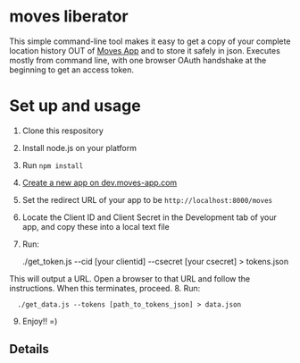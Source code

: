 moves liberator
=========

This simple command-line tool makes it easy to get a copy of your complete location history OUT of [Moves App](http://moves-app.com) and to store it safely in json.  Executes mostly from command line, with one browser OAuth handshake at the beginning to get an access token. 

Set up and usage
==

1. Clone this respository
2. Install node.js on your platform
3. Run ``npm install``
4. [Create a new app on dev.moves-app.com](https://dev.moves-app.com/apps)
5. Set the redirect URL of your app to be ``http://localhost:8000/moves`` 
6. Locate the Client ID and Client Secret in the Development tab of your app, and copy these into a local text file
7. Run:
 
      ./get_token.js --cid [your clientid] --csecret [your csecret] > tokens.json
      
This will output a URL. Open a browser to that URL and follow the instructions.
When this terminates, proceed.
8. Run:
 
      ./get_data.js --tokens [path_to_tokens_json] > data.json

9. Enjoy!! =)

Details
--

